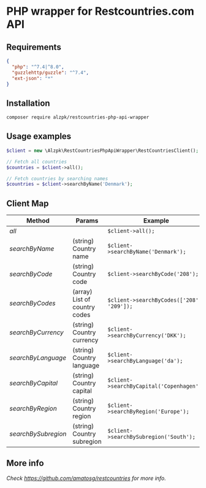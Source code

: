# PHP wrapper for Restcountries.com API

## Requirements

```json
{
  "php": "^7.4|^8.0",
  "guzzlehttp/guzzle": "^7.4",
  "ext-json": "*"
}
```

## Installation

```bash
composer require alzpk/restcountries-php-api-wrapper
```

## Usage examples

```php
$client = new \Alzpk\RestCountriesPhpApiWrapper\RestCountriesClient();

// Fetch all countries
$countries = $client->all();

// Fetch countries by searching names
$countries = $client->searchByName('Denmark');
```

## Client Map

| Method | Params | Example |
|---|---|---|
| _all_ |  | ```$client->all();``` |
| _searchByName_ | (string) Country name | ```$client->searchByName('Denmark');``` |
| _searchByCode_ | (string) Country code | ```$client->searchByCode('208');``` |
| _searchByCodes_ | (array) List of country codes | ```$client->searchByCodes(['208', '209']);``` |
| _searchByCurrency_ | (string) Country currency | ```$client->searchByCurrency('DKK');``` |
| _searchByLanguage_ | (string) Country language | ```$client->searchByLanguage('da');``` |
| _searchByCapital_ | (string) Country capital | ```$client->searchByCapital('Copenhagen');``` |
| _searchByRegion_ | (string) Country region | ```$client->searchByRegion('Europe');``` |
| _searchBySubregion_ | (string) Country subregion | ```$client->searchBySubregion('South');``` |

## More info

_Check https://github.com/amatosg/restcountries for more info._
